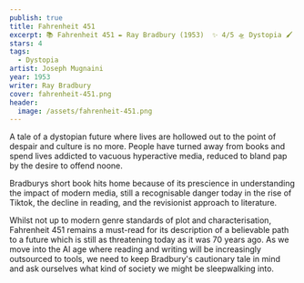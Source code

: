 ```yaml
---
publish: true
title: Fahrenheit 451
excerpt: 📚 Fahrenheit 451 ✒️ Ray Bradbury (1953)  ✨ 4/5 🛸 Dystopia 🖌️ Joseph Mugnaini
stars: 4
tags:
  - Dystopia
artist: Joseph Mugnaini
year: 1953
writer: Ray Bradbury
cover: fahrenheit-451.png
header:
  image: /assets/fahrenheit-451.png
---
```

A tale of a dystopian future where lives are hollowed out to the point of despair and culture is no more. People have turned away from books and spend lives addicted to vacuous hyperactive media, reduced to bland pap by the desire to offend noone.  
  
Bradburys short book hits home because of its prescience in understanding the impact of modern media, still a recognisable danger today in the rise of Tiktok, the decline in reading, and the revisionist approach to literature.  
  
Whilst not up to modern genre standards of plot and characterisation, Fahrenheit 451 remains a must-read for its description of a believable path to a future which is still as threatening today as it was 70 years ago. As we move into the AI age where reading and writing will be increasingly outsourced to tools, we need to keep Bradbury's cautionary tale in mind and ask ourselves what kind of society we might be sleepwalking into.